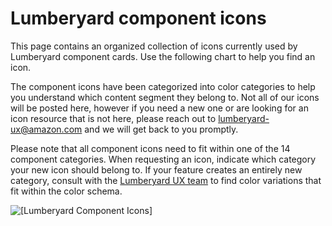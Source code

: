 # Lumberyard component icons<a name="uidev-component-icons"></a>

This page contains an organized collection of icons currently used by Lumberyard component cards\. Use the following chart to help you find an icon\.

The component icons have been categorized into color categories to help you understand which content segment they belong to\. Not all of our icons will be posted here, however if you need a new one or are looking for an icon resource that is not here, please reach out to [lumberyard\-ux@amazon\.com](mailto:lumberyard-ux@amazon.com) and we will get back to you promptly\.

Please note that all component icons need to fit within one of the 14 component categories\. When requesting an icon, indicate which category your new icon should belong to\. If your feature creates an entirely new category, consult with the [Lumberyard UX team](mailto:lumberyard-ux@amazon.com) to find color variations that fit within the color schema\.

![\[Lumberyard Component Icons\]](http://docs.aws.amazon.com/lumberyard/latest/ui/images/icons-component.png)
